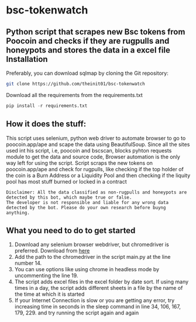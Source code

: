 # bsc-tokenwatch
Python script that scrapes new Bsc tokens from Poocoin and checks if they are rugpulls and honeypots and stores the data in a excel file
Installation
---
Preferably, you can download sqlmap by cloning the Git repository:
  ```bash
  git clone https://github.com/theinit01/bsc-tokenwatch
  ```
Download all the requirements from the requirements.txt
  ```python
  pip install -r requirements.txt
  ```
How it does the stuff:
---
This script uses selenium, python web driver to automate browser to go to poocoin.app/ape and scape the data using BeautifulSoup. Since all the sites used int his script, i.e, poocoin and bscscan, blocks pyhton requests module to get the data and source code, Browser automation is the only way left for using the script.
Script scraps the new tokens on poocoin.app/ape and check for rugpulls, like checking if the top holder of the coin is a Burn Address or a Liquidity Pool and then checking if the liquity pool has most stuff burned or locked in a contract
 ```
 Disclaimer: All the data classified as non-rugpulls and honeypots are detected by this bot, which maybe true or false.
 The developer is not responsible and liable for any wrong data detected by the bot. Please do your own research before buyng anything. 
```
What you need to do to get started
---
1. Download any selenium browser webdriver, but chromedriver is preferred. Download from [here](https://chromedriver.chromium.org/downloads)
2. Add the path to the chromedriver in the script main.py at the line number 14. 
3. You can use options like using chrome in headless mode by uncommenting the line 19.
4. The script adds excel files in the excel folder by date sort. If using many times in a day, the script adds different sheets in a file by the name of the time at which it is started
5. If your Internet Connection is slow or you are getting any error, try increasing time in seconds in the sleep command in line 34, 106, 167, 179, 229. and try running the script again and again

